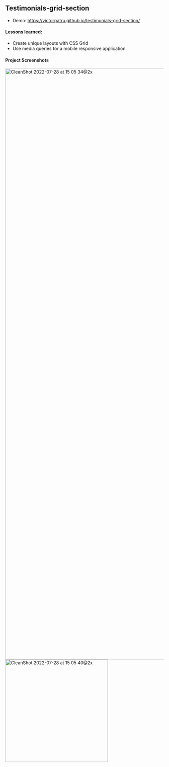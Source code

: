 ## Testimonials-grid-section

* Demo: https://victorpatru.github.io/testimonials-grid-section/

#### Lessons learned:
* Create unique layouts with CSS Grid
* Use media queries for a mobile responsive application


#### Project Screenshots
<img width="1876" alt="CleanShot 2022-07-28 at 15 05 34@2x" src="https://user-images.githubusercontent.com/102596893/181501564-e52c5692-018f-44db-b3e7-f125ab8c5647.png">
<img width="326" alt="CleanShot 2022-07-28 at 15 05 40@2x" src="https://user-images.githubusercontent.com/102596893/181501571-ca77ed0a-3351-4f4d-ad08-76b4207fef8f.png">
